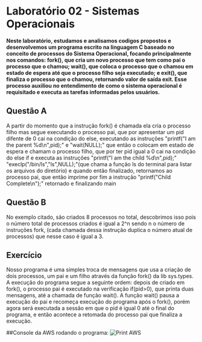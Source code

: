 # Laboratório 02 - Sistemas Operacionais

**Neste laboratório, estudamos e analisamos codigos propostos e desenvolvemos um programa escrito na linguagem C baseado no conceito de processos do Sistema Operacional, 
focando principalmente nos comandos: fork(), que cria um novo processo que tem como pai o processo que o chamou;
wait(), que coloca o processo que o chamou em estado de espera até que o processo filho seja executado; e
exit(), que finaliza o processo que o chamou, retornando valor de saída exit. Esse processo auxiliou no entendimento de como o sistema operacional é requisitado 
e executa as tarefas informadas pelos usuários.**

## Questão A

A partir do momento que a instrução fork() é chamada ela cria o processo filho mas segue executando o processo  pai, que por apresentar um pid difente de 0 cai na
condição do else, executando as instruções "printf("I am the parent %d\n",pid);" e "wait(NULL);" que então o colocam em estado de espera e chamam o processo filho, que por ter pid igual a 0 cai na condição do else if e executa as instruções "printf("I am the child %d\n",pid);" "execlp("/bin/ls","ls",NULL);"(que chama a função ls do terminal para listar os arquivos do diretório) e quando então finalizado, retornamos ao processo pai, que então imprime por fim a instrução "printf("Child Complete\n");" retornado e finalizando main

## Questão B

No exemplo citado, são criados 8 processos no total, descobrimos isso pois o número total de processos criados é igual a 2^n sendo n o número de instruções fork, (cada chamada dessa instrução duplica o número atual de processos) que nesse caso é igual a 3.

## Exercício

Nosso programa é uma simples troca de mensagens que usa a criação de dois processos, um pai e um filho através da função fork() da lib sys.types. A execução do programa segue a seguinte ordem: depois de criado em fork(), o processo pai é executado na verificação if(pid>0), que printa duas mensagens, até a chamada de função wait(). A função wait() pausa a execução do pai e recomeça execução do programa após o fork(), porém agora será executada a sessão em que o pid é igual 0 até o final do programa, e então acontece a retomada do processo pai que finaliza a execução.
 
##Console da AWS rodando o programa:
<img src="https://i.imgur.com/5OdGrY7.png" alt="Print AWS">
